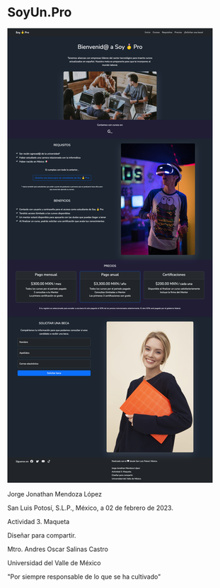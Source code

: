 # SoyUn.Pro

![Screenshot](./img/screenshot.png)

Jorge Jonathan Mendoza López

San Luis Potosí, S.L.P., México, a 02 de febrero de 2023.



Actividad 3. Maqueta

Diseñar para compartir.

Mtro. Andres Oscar Salinas Castro


Universidad del Valle de México

"Por siempre responsable de lo que se ha cultivado"

